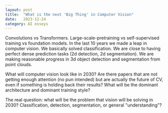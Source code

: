 ```yaml
---
layout: post
title:  "What is the next 'Big Thing' in Computer Vision"
date:   2023-12-24
category: AI esseys
---
```

Convolutions vs Transformers. Large-scale-pretraining vs self-supervised training vs foundation models.
In the last 10 years we made a leap in computer vision. We basically solved classification. We are close to having perfect dense prediction tasks (2d detection, 2d segmentation). We are making reasonable progress in 3d object detection and segmentation from point clouds.

What will computer vision look like in 2030? Are there papers that are not getting enough attention (no pun intended) but are actually the future of CV, even if something is holding back their results?
What will be the dominant architecture and dominant training style?

The real question: what will be the problem that vision will be solving in 2030? Classification, detection, segmentation, or general "understanding"?
